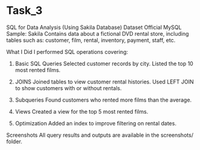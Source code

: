 # Task_3

SQL for Data Analysis (Using Sakila Database)
Dataset
Official MySQL Sample: Sakila Contains data about a fictional DVD rental store, including tables such as: customer, film, rental, inventory, payment, staff, etc.

What I Did
I performed SQL operations covering:

1. Basic SQL Queries
Selected customer records by city. Listed the top 10 most rented films.

2. JOINS
Joined tables to view customer rental histories. Used LEFT JOIN to show customers with or without rentals.

3. Subqueries
Found customers who rented more films than the average.


4. Views
Created a view for the top 5 most rented films.

5. Optimization
Added an index to improve filtering on rental dates.

Screenshots
All query results and outputs are available in the screenshots/ folder.
